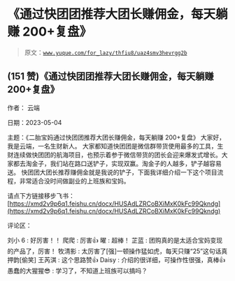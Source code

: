 # 《通过快团团推荐大团长赚佣金，每天躺赚 200+复盘》

> 原文：[`www.yuque.com/for_lazy/thfiu8/uaz4smv3hevrgg2b`](https://www.yuque.com/for_lazy/thfiu8/uaz4smv3hevrgg2b)



## (151 赞)《通过快团团推荐大团长赚佣金，每天躺赚 200+复盘》 

作者： 云端 

日期：2023-05-04 

主题：《二胎宝妈通过快团团推荐大团长赚佣金，每天躺赚 200+复盘》 大家好，我是云端，一名生财新人。 大家都知道快团团是微信群带货使用最多的工具，生财连续做快团团的航海项目，也预示着参于微信带货的团长会迎来爆发式增长。大家都去淘金子，我们站在路口送铲子，实现双赢。淘金子的人越多，铲子越容易送。 快团团大团长推荐赚佣金就是我说的铲子，下面我详细介绍一下这个项目流程，非常适合没时间做副业的上班族和宝妈。 

请点下方链接移步飞书： [https://xmd2v9p6q1.feishu.cn/docx/HUSAdLZRCoBXiMxK0kFc99Qkndg](https://xmd2v9p6q1.feishu.cn/docx/HUSAdLZRCoBXiMxK0kFc99Qkndg) 

评论区： 

刘小 6 : 好厉害！！ 爬爬 : 厉害👍 曜 : 超棒！ 芷蓝 : 团购真的是太适合宝妈变现的产品了，厉害！ 牧清影 : 太厉害了[强]一顿操作猛如虎，每天只赚“25”这句话真押韵[偷笑] 王芮淇 : 这个思路赞👍 Daisy : 介绍的很详细，可操作性很强，真棒👍 愚蠢的大猩猩😎 : 学习了，不知道上班族可以搞吗？